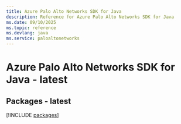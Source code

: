 ```yaml
---
title: Azure Palo Alto Networks SDK for Java
description: Reference for Azure Palo Alto Networks SDK for Java
ms.date: 09/10/2025
ms.topic: reference
ms.devlang: java
ms.service: paloaltonetworks
---
```

# Azure Palo Alto Networks SDK for Java - latest
## Packages - latest
[!INCLUDE [packages](palo-alto-networks-index.md)]